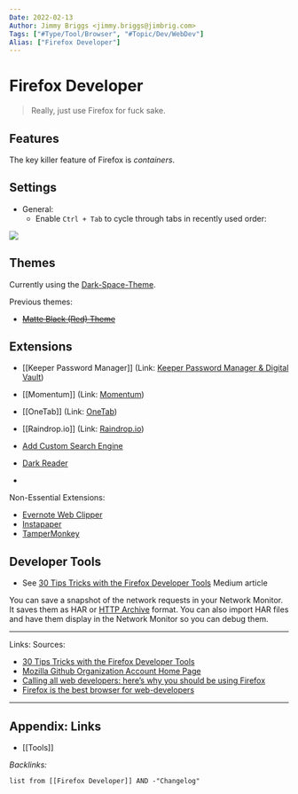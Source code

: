 ```yaml
---
Date: 2022-02-13
Author: Jimmy Briggs <jimmy.briggs@jimbrig.com>
Tags: ["#Type/Tool/Browser", "#Topic/Dev/WebDev"]
Alias: ["Firefox Developer"]
---
```


# Firefox Developer

> Really, just use Firefox for fuck sake.

## Features
The key killer feature of Firefox is *containers*. 

## Settings
- General:
	- Enable `Ctrl + Tab` to cycle through tabs in recently used order:

![](https://i.imgur.com/mEPGWRA.png)


## Themes

Currently using the [Dark-Space-Theme](https://github.com/nicoth-in/Dark-Space-Theme).

Previous themes:
- ~~[Matte Black (Red) Theme](https://addons.mozilla.org/en-US/firefox/addon/matte-black-red/?utm_source=addons.mozilla.org&utm_medium=referral&utm_content=featured)~~



## Extensions

- [[Keeper Password Manager]] (Link: [Keeper Password Manager & Digital Vault](https://addons.mozilla.org/en-US/firefox/addon/keeper-password-manager-digita/?utm_source=addons.mozilla.org&utm_medium=referral&utm_content=search))

- [[Momentum]] (Link: [Momentum](https://addons.mozilla.org/en-US/firefox/addon/momentumdash/?utm_source=addons.mozilla.org&utm_medium=referral&utm_content=search))

- [[OneTab]] (Link: [OneTab](https://addons.mozilla.org/en-US/firefox/addon/onetab/?utm_source=addons.mozilla.org&utm_medium=referral&utm_content=search))

- [[Raindrop.io]] (Link: [Raindrop.io](https://addons.mozilla.org/en-US/firefox/addon/raindropio/?utm_source=addons.mozilla.org&utm_medium=referral&utm_content=search))

- [Add Custom Search Engine](https://github.com/evilpie/add-custom-search-engine)

- [Dark Reader](https://addons.mozilla.org/en-US/firefox/addon/darkreader/?utm_source=addons.mozilla.org&utm_medium=referral&utm_content=search)

- 


Non-Essential Extensions:

- [Evernote Web Clipper](https://addons.mozilla.org/en-US/firefox/addon/evernote-web-clipper/?utm_source=addons.mozilla.org&utm_medium=referral&utm_content=search)
-  [Instapaper](https://addons.mozilla.org/en-US/firefox/addon/instapaper-official/?utm_source=addons.mozilla.org&utm_medium=referral&utm_content=search)
- [TamperMonkey](https://addons.mozilla.org/en-US/firefox/addon/tampermonkey/?utm_source=addons.mozilla.org&utm_medium=referral&utm_content=search)

## Developer Tools

- See [30 Tips Tricks with the Firefox Developer Tools](https://lakatos.medium.com/30-tips-tricks-with-the-firefox-developer-tools-2e3f2ca5bc61) Medium article

You can save a snapshot of the network requests in your Network Monitor. It saves them as HAR or [HTTP Archive](https://w3c.github.io/web-performance/specs/HAR/Overview.html) format. You can also import HAR files and have them display in the Network Monitor so you can debug them.



***
Links: 
Sources:
- [30 Tips Tricks with the Firefox Developer Tools](https://lakatos.medium.com/30-tips-tricks-with-the-firefox-developer-tools-2e3f2ca5bc61)
- [Mozilla Github Organization Account Home Page](https://github.com/mozilla)
- [Calling all web developers: here’s why you should be using Firefox](https://stories.jotform.com/calling-all-web-developers-heres-why-you-should-be-using-firefox-983f012d4aec?source=search_post---------0&gi=644a2b41bbe0)
- [Firefox is the best browser for web-developers](https://dev.to/krishnakakade/firefox-is-the-best-browser-for-web-developers-49i7)

***

## Appendix: Links

- [[Tools]]

*Backlinks:*

```dataview
list from [[Firefox Developer]] AND -"Changelog"
```